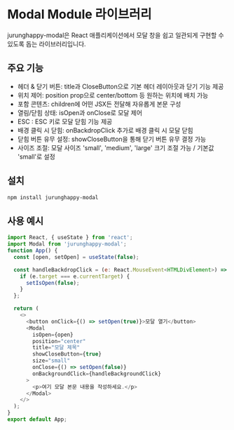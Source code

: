 # Modal Module 라이브러리

jurunghappy-modal은 React 애플리케이션에서 모달 창을 쉽고 일관되게 구현할 수 있도록 돕는 라이브러리입니다.

## 주요 기능

- 헤더 & 닫기 버튼: title과 CloseButton으로 기본 헤더 레이아웃과 닫기 기능 제공
- 위치 제어: position prop으로 center/bottom 등 원하는 위치에 배치 가능
- 포함 콘텐츠: children에 어떤 JSX든 전달해 자유롭게 본문 구성
- 열림/닫힘 상태: isOpen과 onClose로 모달 제어
- ESC : ESC 키로 모달 닫힘 기능 제공
- 배경 클릭 시 닫힘: onBackdropClick 추가로 배경 클릭 시 모달 닫힘
- 닫힘 버튼 유무 설정: showCloseButton을 통해 닫기 버튼 유무 결정 가능
- 사이즈 조절: 모달 사이즈 'small', 'medium', 'large' 크기 조절 가능 / 기본값 'small'로 설정

## 설치

```bash
npm install jurunghappy-modal
```

## 사용 예시

```js
import React, { useState } from 'react';
import Modal from 'jurunghappy-modal';
function App() {
  const [open, setOpen] = useState(false);

  const handleBackdropClick = (e: React.MouseEvent<HTMLDivElement>) => {
    if (e.target === e.currentTarget) {
      setIsOpen(false);
    }
  };

  return (
    <>
      <button onClick={() => setOpen(true)}>모달 열기</button>
      <Modal
        isOpen={open}
        position="center"
        title="모달 제목"
        showCloseButton={true}
        size="small"
        onClose={() => setOpen(false)}
        onBackgroundClick={handleBackgroundClick}
      >
        <p>여기 모달 본문 내용을 작성하세요.</p>
      </Modal>
    </>
  );
}
export default App;
```
